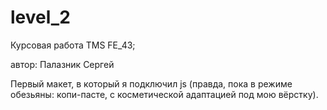 ﻿# level_2

Курсовая работа TMS FE_43;

автор: Палазник Сергей

Первый макет, в который я подключил js (правда, пока в режиме обезьяны: копи-пасте, с косметической адаптацией под мою вёрстку).
